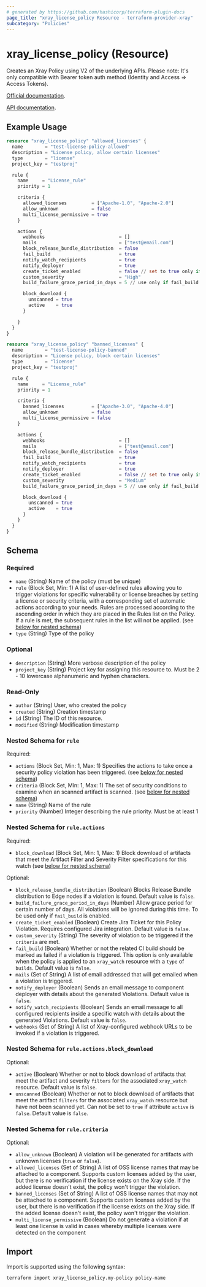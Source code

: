 ```yaml
---
# generated by https://github.com/hashicorp/terraform-plugin-docs
page_title: "xray_license_policy Resource - terraform-provider-xray"
subcategory: "Policies"
---
```


# xray_license_policy (Resource)

Creates an Xray Policy using V2 of the underlying APIs.
Please note: It's only compatible with Bearer token auth method (Identity and Access => Access Tokens).

[Official documentation](https://www.jfrog.com/confluence/display/JFROG/Creating+Xray+Policies+and+Rules).

[API documentation](https://www.jfrog.com/confluence/display/JFROG/Xray+REST+API#XrayRESTAPI-CreatePolicy).


## Example Usage

```terraform
resource "xray_license_policy" "allowed_licenses" {
  name        = "test-license-policy-allowed"
  description = "License policy, allow certain licenses"
  type        = "license"
  project_key = "testproj"

  rule {
    name     = "License_rule"
    priority = 1

    criteria {
      allowed_licenses         = ["Apache-1.0", "Apache-2.0"]
      allow_unknown            = false
      multi_license_permissive = true
    }

    actions {
      webhooks                           = []
      mails                              = ["test@email.com"]
      block_release_bundle_distribution  = false
      fail_build                         = true
      notify_watch_recipients            = true
      notify_deployer                    = true
      create_ticket_enabled              = false // set to true only if Jira integration is enabled
      custom_severity                    = "High"
      build_failure_grace_period_in_days = 5 // use only if fail_build is enabled

      block_download {
        unscanned = true
        active    = true
      }

    }
  }
}

resource "xray_license_policy" "banned_licenses" {
  name        = "test-license-policy-banned"
  description = "License policy, block certain licenses"
  type        = "license"
  project_key = "testproj"

  rule {
    name     = "License_rule"
    priority = 1

    criteria {
      banned_licenses          = ["Apache-3.0", "Apache-4.0"]
      allow_unknown            = false
      multi_license_permissive = false
    }

    actions {
      webhooks                           = []
      mails                              = ["test@email.com"]
      block_release_bundle_distribution  = false
      fail_build                         = true
      notify_watch_recipients            = true
      notify_deployer                    = true
      create_ticket_enabled              = false // set to true only if Jira integration is enabled
      custom_severity                    = "Medium"
      build_failure_grace_period_in_days = 5 // use only if fail_build is enabled

      block_download {
        unscanned = true
        active    = true
      }
    }
  }
}
```

<!-- schema generated by tfplugindocs -->
## Schema

### Required

- `name` (String) Name of the policy (must be unique)
- `rule` (Block Set, Min: 1) A list of user-defined rules allowing you to trigger violations for specific vulnerability or license breaches by setting a license or security criteria, with a corresponding set of automatic actions according to your needs. Rules are processed according to the ascending order in which they are placed in the Rules list on the Policy. If a rule is met, the subsequent rules in the list will not be applied. (see [below for nested schema](#nestedblock--rule))
- `type` (String) Type of the policy

### Optional

- `description` (String) More verbose description of the policy
- `project_key` (String) Project key for assigning this resource to. Must be 2 - 10 lowercase alphanumeric and hyphen characters.

### Read-Only

- `author` (String) User, who created the policy
- `created` (String) Creation timestamp
- `id` (String) The ID of this resource.
- `modified` (String) Modification timestamp

<a id="nestedblock--rule"></a>
### Nested Schema for `rule`

Required:

- `actions` (Block Set, Min: 1, Max: 1) Specifies the actions to take once a security policy violation has been triggered. (see [below for nested schema](#nestedblock--rule--actions))
- `criteria` (Block Set, Min: 1, Max: 1) The set of security conditions to examine when an scanned artifact is scanned. (see [below for nested schema](#nestedblock--rule--criteria))
- `name` (String) Name of the rule
- `priority` (Number) Integer describing the rule priority. Must be at least 1

<a id="nestedblock--rule--actions"></a>
### Nested Schema for `rule.actions`

Required:

- `block_download` (Block Set, Min: 1, Max: 1) Block download of artifacts that meet the Artifact Filter and Severity Filter specifications for this watch (see [below for nested schema](#nestedblock--rule--actions--block_download))

Optional:

- `block_release_bundle_distribution` (Boolean) Blocks Release Bundle distribution to Edge nodes if a violation is found. Default value is `false`.
- `build_failure_grace_period_in_days` (Number) Allow grace period for certain number of days. All violations will be ignored during this time. To be used only if `fail_build` is enabled.
- `create_ticket_enabled` (Boolean) Create Jira Ticket for this Policy Violation. Requires configured Jira integration. Default value is `false`.
- `custom_severity` (String) The severity of violation to be triggered if the `criteria` are met.
- `fail_build` (Boolean) Whether or not the related CI build should be marked as failed if a violation is triggered. This option is only available when the policy is applied to an `xray_watch` resource with a `type` of `builds`. Default value is `false`.
- `mails` (Set of String) A list of email addressed that will get emailed when a violation is triggered.
- `notify_deployer` (Boolean) Sends an email message to component deployer with details about the generated Violations. Default value is `false`.
- `notify_watch_recipients` (Boolean) Sends an email message to all configured recipients inside a specific watch with details about the generated Violations. Default value is `false`.
- `webhooks` (Set of String) A list of Xray-configured webhook URLs to be invoked if a violation is triggered.

<a id="nestedblock--rule--actions--block_download"></a>
### Nested Schema for `rule.actions.block_download`

Optional:

- `active` (Boolean) Whether or not to block download of artifacts that meet the artifact and severity `filters` for the associated `xray_watch` resource. Default value is `false`.
- `unscanned` (Boolean) Whether or not to block download of artifacts that meet the artifact `filters` for the associated `xray_watch` resource but have not been scanned yet. Can not be set to `true` if attribute `active` is `false`. Default value is `false`.



<a id="nestedblock--rule--criteria"></a>
### Nested Schema for `rule.criteria`

Optional:

- `allow_unknown` (Boolean) A violation will be generated for artifacts with unknown licenses (`true` or `false`).
- `allowed_licenses` (Set of String) A list of OSS license names that may be attached to a component. Supports custom licenses added by the user, but there is no verification if the license exists on the Xray side. If the added license doesn't exist, the policy won't trigger the violation.
- `banned_licenses` (Set of String) A list of OSS license names that may not be attached to a component. Supports custom licenses added by the user, but there is no verification if the license exists on the Xray side. If the added license doesn't exist, the policy won't trigger the violation.
- `multi_license_permissive` (Boolean) Do not generate a violation if at least one license is valid in cases whereby multiple licenses were detected on the component

## Import

Import is supported using the following syntax:

```sh
terraform import xray_license_policy.my-policy policy-name
```